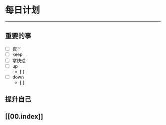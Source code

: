 
# 每日计划
---
## 重要的事

- [ ]    夜丫
- [ ]   keep
- [ ]  拿快递
- [ ] up
	- [ ] 
- [ ] down
	- [ ] 



## 提升自己

  



## [[00.index]]










